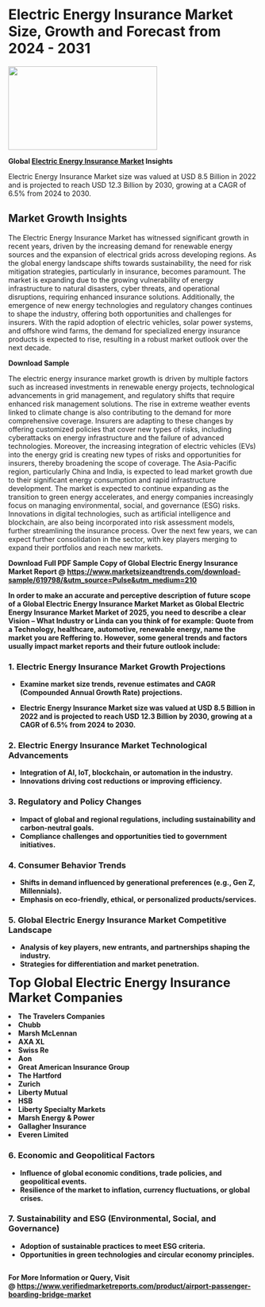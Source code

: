 <H1>Electric Energy Insurance Market Size, Growth and Forecast from 2024 - 2031</H1><img class="aligncenter size-medium wp-image-584254" src="https://thirdeyenews.in/wp-content/uploads/2024/09/Global-Market-Research-300x168.jpeg" alt="" width="300" height="168" /><p><strong>Global&nbsp;<a href="https://www.marketsizeandtrends.com/download-sample/619798/&amp;utm_source=Pulse&amp;utm_medium=210">Electric Energy Insurance Market</a> Insights</strong></p><p>Electric Energy Insurance Market size was valued at USD 8.5 Billion in 2022 and is projected to reach USD 12.3 Billion by 2030, growing at a CAGR of 6.5% from 2024 to 2030.</p><p><h2>Market Growth Insights</h2> <p>The Electric Energy Insurance Market has witnessed significant growth in recent years, driven by the increasing demand for renewable energy sources and the expansion of electrical grids across developing regions. As the global energy landscape shifts towards sustainability, the need for risk mitigation strategies, particularly in insurance, becomes paramount. The market is expanding due to the growing vulnerability of energy infrastructure to natural disasters, cyber threats, and operational disruptions, requiring enhanced insurance solutions. Additionally, the emergence of new energy technologies and regulatory changes continues to shape the industry, offering both opportunities and challenges for insurers. With the rapid adoption of electric vehicles, solar power systems, and offshore wind farms, the demand for specialized energy insurance products is expected to rise, resulting in a robust market outlook over the next decade.</p> <p><strong>Download Sample</strong></p> <p>The electric energy insurance market growth is driven by multiple factors such as increased investments in renewable energy projects, technological advancements in grid management, and regulatory shifts that require enhanced risk management solutions. The rise in extreme weather events linked to climate change is also contributing to the demand for more comprehensive coverage. Insurers are adapting to these changes by offering customized policies that cover new types of risks, including cyberattacks on energy infrastructure and the failure of advanced technologies. Moreover, the increasing integration of electric vehicles (EVs) into the energy grid is creating new types of risks and opportunities for insurers, thereby broadening the scope of coverage. The Asia-Pacific region, particularly China and India, is expected to lead market growth due to their significant energy consumption and rapid infrastructure development. The market is expected to continue expanding as the transition to green energy accelerates, and energy companies increasingly focus on managing environmental, social, and governance (ESG) risks. Innovations in digital technologies, such as artificial intelligence and blockchain, are also being incorporated into risk assessment models, further streamlining the insurance process. Over the next few years, we can expect further consolidation in the sector, with key players merging to expand their portfolios and reach new markets. <p><strong></p><p><span class=""><strong>Download Full PDF Sample Copy of Global Electric Energy Insurance Market Report</strong> @ <a href="https://www.marketsizeandtrends.com/download-sample/619798/&amp;utm_source=Pulse&amp;utm_medium=210" target="_blank">https://www.marketsizeandtrends.com/download-sample/619798/&amp;utm_source=Pulse&amp;utm_medium=210</a></span></p><p>In order to make an accurate and perceptive description of future scope of a Global&nbsp;Electric Energy Insurance Market Market as Global&nbsp;Electric Energy Insurance Market Market of 2025, you need to describe a clear Vision &ndash; What Industry or Linda can you think of for example: Quote from a Technology, healthcare, automotive, renewable energy, name the market you are Reffering to. However, some general trends and factors usually impact market reports and their future outlook include:</p><h3>1.&nbsp;<strong>Electric Energy Insurance Market Growth Projections</strong></h3><ul><li>Examine market size trends, revenue estimates and CAGR (Compounded Annual Growth Rate) projections.</li><li><p>Electric Energy Insurance Market size was valued at USD 8.5 Billion in 2022 and is projected to reach USD 12.3 Billion by 2030, growing at a CAGR of 6.5% from 2024 to 2030.</p></li></ul><h3>2.&nbsp;<strong>Electric Energy Insurance Market Technological Advancements</strong></h3><ul><li>Integration of AI, IoT, blockchain, or automation in the industry.</li><li>Innovations driving cost reductions or improving efficiency.</li></ul><h3>3.&nbsp;<strong>Regulatory and Policy Changes</strong></h3><ul><li>Impact of global and regional regulations, including sustainability and carbon-neutral goals.</li><li>Compliance challenges and opportunities tied to government initiatives.</li></ul><h3>4.&nbsp;<strong>Consumer Behavior Trends</strong></h3><ul><li>Shifts in demand influenced by generational preferences (e.g., Gen Z, Millennials).</li><li>Emphasis on eco-friendly, ethical, or personalized products/services.</li></ul><h3>5.&nbsp;<strong>Global Electric Energy Insurance Market Competitive Landscape</strong></h3><ul><li>Analysis of key players, new entrants, and partnerships shaping the industry.</li><li>Strategies for differentiation and market penetration.</li></ul><p data-pm-slice="1 1 []"><span style="color: inherit; font-family: inherit; font-size: 25px;">Top Global Electric Energy Insurance Market Companies</span></p><div class="" data-test-id=""><p><li>The Travelers Companies</li><li> Chubb</li><li> Marsh McLennan</li><li> AXA XL</li><li> Swiss Re</li><li> Aon</li><li> Great American Insurance Group</li><li> The Hartford</li><li> Zurich</li><li> Liberty Mutual</li><li> HSB</li><li> Liberty Specialty Markets</li><li> Marsh Energy & Power</li><li> Gallagher Insurance</li><li> Everen Limited</li></p></div><h3>6.&nbsp;<strong>Economic and Geopolitical Factors</strong></h3><ul><li>Influence of global economic conditions, trade policies, and geopolitical events.</li><li>Resilience of the market to inflation, currency fluctuations, or global crises.</li></ul><h3>7.&nbsp;<strong>Sustainability and ESG (Environmental, Social, and Governance)</strong></h3><ul><li>Adoption of sustainable practices to meet ESG criteria.</li><li>Opportunities in green technologies and circular economy principles.</li></ul><h2><strong style="font-size: 14px;">For More Information or Query, Visit @&nbsp;</strong><a style="background-color: #ffffff; font-size: 14px;" href="https://www.marketsizeandtrends.com/report/electric-energy-insurance-market/" target="_blank">https://www.verifiedmarketreports.com/product/airport-passenger-boarding-bridge-market</a></h2>
